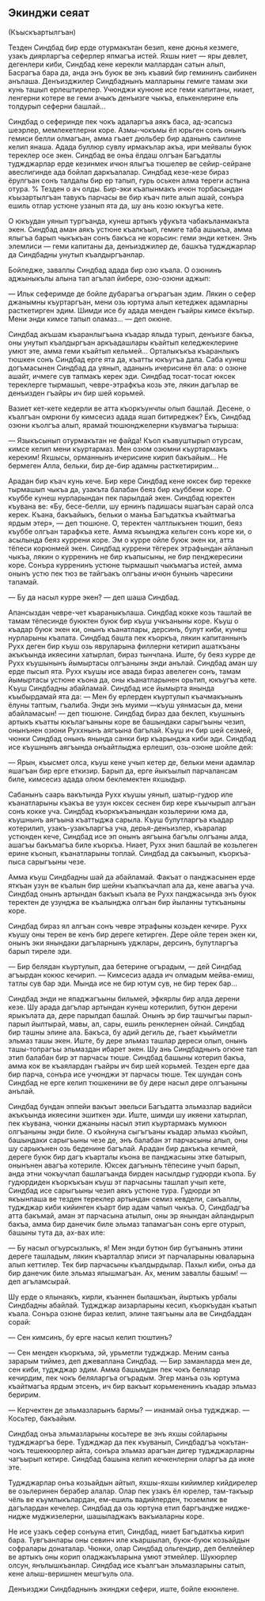 ## Экинджи сеяат

(Къыскъартылгъан)

Тезден Синдбад бир ерде отурмакътан безип, кене дюнья кезмеге, узакъ диярларгъа сеферлер япмагъа истей.
Яхшы ниет — яры девлет, дегенлери киби, Синдбад кене керекли маллардан сатын алып, Басрагъа бара да, анда энъ буюк ве энъ къавий бир гемининъ саибинен анълаша.
Денъизджилер Синдбаднынъ малларыны гемиге тамам эки кунь ташып ерлештирелер.
Учюнджи кунюне исе геми капитаны, ниает, ленгерни котере ве геми ачыкъ денъизге чыкъа, елькенлерине ель толдурып сеферни башлай...

Синдбад о сеферинде пек чокъ адаларгъа аякъ баса, ад-эсапсыз шеэрлер, мемлекетлерни коре.
Азмы-чокъмы ёл юрьген сонъ онынъ гемиси белли олмагъан, амма гъает дюльбер бир аданынъ саилине келип янаша.
Адада буллюр сувлу ирмакълар акъа, ири мейвалы буюк тереклер осе экен.
Синдбад ве онъа ёлдаш олгъан Багъдатлы туджджарлар ерде кезинмек ичюн ялыгъа тюшелер ве сейир-сейране авеслигинде ада бойлап даркъалалар.
Синдбад кезе-кезе бираз ёрулгъан сонъ талдалы бир ер тапып, гурь оськен алма тереги астына отура.
% Тезден о ач олды.
Бир-эки къапынмакъ ичюн торбасындан къызартылгъан тавукъ парчасы ве бир къач пите алып ашай, сонъра ешиль отлар устюне узанып ята да, шу ань козю юкъугъа кете.

О юкъудан уянып тургъанда, кунеш артыкъ уфукъта чабакъланмакъта экен.
Синдбад аман аякъ устюне къалкъып, гемиге таба ашыкъа, амма ялыгъа барып чыкъкъан сонъ бакъса не корьсин: геми энди кеткен.
Энъ элемлиси — геми капитаны да, денъизджилер де, башкъа туджджарлар да Синдбадны унутып къалдыргъанлар.

Бойледже, заваллы Синдбад адада бир озю къала.
О озюнинъ аджыныкълы алына тап агълап йибере, озю-озюни аджып:

— Ильк сеферимде де бойле дубарагъа огърагъан эдим.
Лякин о сефер джанымны къуртаргъан, мени озь юртума алып кетеджек адамларны расткетирген эдим.
Шимди исе бу адада менден гъайры кимсе ёкътыр.
Мени энди кимсе тапып оламаз...
— деп окюне.

Синдбад акъшам къаранлыгъына къадар ялыда турып, денъизге бакъа, оны унутып къалдыргъан аркъадашлары къайтып келеджеклерине умют эте, амма геми къайтып кельмей...
Орталыкъкъа къаранлыкъ тюшкен сонъ Синдбад ерге ята да, къатты юкъугъа дала.
Саба кунеш догъмасынен Синдбад да уянып, аданынъ ичерисине ёл ала: о озюне ашайт, ичмеге сув тапмакъ керек эди.
Синдбад тосат-тосат юксек тереклерге тырмашып, чевре-этрафкъа козь эте, лякин дагълар ве денъизден гъайры ич бир шей корьмей.

Вазиет кет-кете кедерли ве атта къоркъунчлы олып башлай.
Десене, о къалгъан омрюни бу кимсесиз адада яшап битиреджек?
Ёкъ, Синдбад озюни къолгъа алып, ярамай тюшюнджелерни къувмагъа тырыша:

— Языкъсынып отурмакътан не файда!
Къол къавуштырып отурсам, кимсе келип мени къуртармаз.
Мен озюм озюмни къуртармакъ кереким!
Яхшысы, орманнынъ ичерисине кирип бакъайым...
Не бермеген Алла, бельки, бир де-бир адамны расткетиририм...

Арадан бир къач кунь кече.
Бир кере Синдбад кене юксек бир терекке тырмашып чыкъа да, узакъта балабан беяз бир къуббени коре.
О къуббе кунеш нурларындан пек парылдай экен.
Синдбад юректен къувана ве:
«Бу, бесе-белли, шу ернинъ падишасы яшагъан сарай олса керек.
Къана, бакъайыкъ, бельки о манъа Багъдаткъа къайтмагъа ярдым этер», — деп тюшюне.
О, теректен чалтлыкънен тюшип, беяз къуббе олгъан тарафкъа кете.
Амма якъынджа кельген сонъ коре ки, о асылында беяз куррени коре.
Эм о курре ойле буюк экен ки, атта тёпеси корюнмей экен.
Синдбад куррени тёгерек этрафындан айланып чыкъа, лякин о курренинъ не бир къапысыны, не бир пенджересини коре.
Сонъра курренинъ устюне тырмашып чыкъмагъа истей, амма онынъ устю пек тюз ве тайгъакъ олгъаны ичюн бунынъ чаресини тапамай.

— Бу да насыл курре экен?
— деп шаша Синдбад.

Апансыздан чевре-чет къараныкълаша.
Синдбад кокке козь ташлай ве тамам тёпесинде буюктен буюк бир къуш учкъаныны коре.
Къуш о къадар буюк экен ки, онынъ къанатлары, дерсинъ, булут киби, кунеш нурларыны къапата.
Синдбад башта пек къоркъа, лякин капитаннынъ Рухх деген бир къуш озь явруларына филлерни кетирип ашаткъаны акъкъында икяесини хатырлап, бираз тынчлана.
Иште, бу беяз курре де Рухх къушынынъ йымыртасы олгъаныны энди анълай.
Синдбад аман шу ерде пысып ята.
Рухх къушы исе авада бираз авелеген сонъ, тамам йымыртасы устюне къона да, оны къанатларынен орьтип, юкъугъа кете.
Къуш Синдбадны абайламай.
Синдбад исе йымырта янында къыбырдамай ята да:
— Мен бу ерлерден къуртулып къачмакънынъ ёлуны таптым, гъалиба.
Энди энъ муими —къуш уянмасын да, мени абайламасын!
— деп тюшюне.
Синдбад бираз даа беклеп, къушнынъ артыкъ къатты юкълагъаныны коре ве башындаки сарыгъыны чезип, онынънен озюни Руххнынъ аягъына багълай.
Къуш ич бир шей сезмей, чюнки Синдбад онынъ янында санки бир къарынджа киби эди.
Синдбад исе къушнынъ аягъында онъайтлыджа ерлешип, озь-озюне шойле дей:

— Ярын, къысмет олса, къуш кене учып кетер де, бельки мени адамлар яшагъан бир ерге еткизир.
Барып да, ерге йыкъылып парчалансам биле, кимсесиз адада олюм беклемектен яхшыдыр.

Сабанынъ саарь вакътында Рухх къушы уянып, шатыр-гудюр иле къанатларыны къакъа ве узун юксек сеснен бир кере къычырып алгъан сонъ кокке уча.
Синдбад къоркъкъанындан козьлерини юма да, къушнынъ аягъына къаттыджа сарыла.
Къуш булутларгъа къадар котерилип, узакъ-узакъларгъа уча, дерья-денъизлер, къаралар устюнден кече, Синдбад исе эп онынъ аягъына багълы олгъаны алда, ашагъы бакъмагъа биле къоркъа.
Ниает, Рухх энип башлай ве козьлеген ерине къонып, къанатларыны топлай.
Синдбад да сакъынып, къоркъа-пыса сарыгъыны чезе.

Амма къуш Синдбадны шай да абайламай.
Факъат о панджасынен ерде яткъан узун ве къалын бир шейни къапкъачлап ала да, кене авагъа уча.
Синдбад онынъ артындан бакъып къала ве Рухх панджасында энъ буюк теректен де узунджа ве къалынджа олгъан бир йыланны туткъаныны коре.

Синдбад бираз ял алгъан сонъ чевре этрафыны козьден кечире.
Рухх къушу оны терен ве кенъ бир дереге кетирген.
Дере ойле терен экен ки, онынъ эки янындаки дагъларнынъ уджлары, дерсинъ, булутларгъа барып тиреле эди.

— Бир белядан къуртулып, даа бетерине огърадым, — дей Синдбад агъырдан кокюс кечирип.
— Кимсесиз адада ич олмадым мейва-емиш, татлы сув бар эди.
Мында исе не бир ютум сув, не бир терек бар...

Синдбад энди не япаджагъыны бильмей, эфкярлы бир алда дерени кезе.
Шу арада дагълар артындан кунеш котерилип, бутюн дерени ярыкълата да, дере парылдап башлай.
Онынъ эр бир ташчыгъы парыл-парыл йылтырай, мавы, ал, сары, ешиль ренклернен ойнай.
Синдбад бир ташны элине ала.
Бакъса, бу адий дегиль де, гъает къыйметли эльмаз ташы экен.
Иште, бу дере эльмаз ташлар дереси олып, онынъ ташы-топрагъы эльмаздан ибарет экен.
Шу ань Синдбаднынъ огюне тап этип балабан бир эт парчасы тюше.
Синдбад башыны котерип бакъа, амма кок ве къаялардан гъайры ич бир шей корьмей.
Тезден ерге даа бир парча, сонъра исе учюнджи эт парчасы тюше.
Тек шундан сонъ Синдбад не ерге келип тюшкенини ве бу дере насыл дере олгъаныны анълай.

Синдбад бундан эппейи вакъыт эвельси Багъдатта эльмазлар вадийси акъкъында икяесини эшиткен эди.
Иште, шимди шу икяени хатырлап, пек къувана, чюнки джаныны насыл этип къуртармакъ мумкюн олгъаныны энди биле.
О къойнуна сыгъгъаны къадар эльмаз къойып, башындаки сарыгъыны чезе де, энъ балабан эт парчасыны алып, оны шу сарыкънен озь беденине багълай.
Арадан бир дакъкъа кечмей, дереге буюк бир дагъ къарталы къона ве панджасыны этке батырып, онынънен авагъа котериле.
Юксек дагънынъ тёпесине учып барып, анда этни чокъучлап башлагъанда бирден насылдыр гудюрди къопа.
Бу гудюрдиден къоркъкъан къуш эт парчасыны ташлап учып кете, Синдбад исе сарыгъыны чезип аякъ устюне тура.
Гудюрди эп якъынлаша ве тезден тереклер артындан семиз кевдели, сакъаллы, туджджар киби кийинген къарт бир адам чапып чыкъа.
О, Синдбадгъа атта бакъмай, аман эт парчасына атылып, оны эр янындан айландырып бакъа, амма бир данечик биле эльмаз тапамагъан сонъ ерге отурып, башыны тута да, ах-вах иле:

— Бу насыл огъурсызлыкъ, я!
Мен энди бутюн бир бугъанынъ этини дереге ташладым, лякин къарталлар эписи эт парчаларыны юваларына алып кеттилер.
Тек бир парчасыны къалдырдылар.
Пахыл киби, онъа да бир данечик биле эльмаз япышмагъан.
Ах, меним заваллы башым!
— деп агъламсырай.

Шу ерде о ялынаякъ, кирли, къаннен былашкъан, йыртыкъ урбалы Синдбадны абайлай.
Туджджар аизарларыны кесип, къоркъудан къатып къала.
Сонъра озюне бираз келип, элине таягъыны ала ве Синдбаддан сорай:

— Сен кимсинъ, бу ерге насыл келип тюштинъ?

— Сен менден къоркъма, эй, урьметли туджджар.
Меним санъа зарарым тиймез, деп джеваплана Синдбад.
— Бир заманларда мен де, сен киби, туджджар эдим.
Амма башымдан пек чокъ белялар кечирдим, пек чокъ беляларгъа огърадым.
Эгер манъа озь юртума къайтмагъа ярдым этсенъ, ич бир вакъыт корьмененинъ къадар эльмаз беририм.

— Керчектен де эльмазларынъ бармы?
— инанмай онъа туджджар.
— Косьтер, бакъайым.

Синдбад онъа эльмазларыны косьтере ве энъ яхшы сойларыны туджджаргъа бере.
Туджджар да пек къуванып, Синдбадгъа чокътан-чокъ тешеккюрлер айта, сонъра эльмаз арагъан дигер туджджарларны чагъырып кетире.
Синдбад башына келип кечкенлерни оларгъа да икяе эте.

Туджджарлар онъа козьайдын айтып, яхшы-яхшы кийимлер кийдирелер ве озьлеринен берабер алалар.
Олар пек узакъ ёл юрелер, там-такъыр чёль ве къумлыкълардан, ем-ешиль вадийлерден, тюземлик ве дагълардан кечелер.
Синдбад да озь юртуна етип баргъандже нидже-нидже муджизелерни, шашыладжакъ вакъиаларны коре.

Не исе узакъ сефер сонъуна етип, Синдбад, ниает Багъдаткъа кирип бара.
Тувгъанлары оны севинч иле къаршылап, буюк-буюк козьайдын софралары донаталар.
Чюнки, олар Синдбад ольгендир, деп беллейлер ве артыкъ оны корип оладжакъларына умют этмейлер.
Шукюрлер олсун, янълышкъанлар.
Синдбад исе къалгъан эльмазларыны сатып, кене алыш-веришнен мешгъуль ола.

Денъизджи Синдбаднынъ экинджи сефери, иште, бойле екюнлене.
